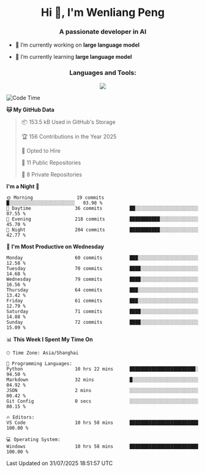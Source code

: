 <h1 align="center">Hi 👋, I'm Wenliang Peng</h1>
<h3 align="center">A passionate developer in AI</h3>

- 🔭 I’m currently working on **large language model**

- 🌱 I’m currently learning **large language model**

<!-- <h3 align="left">Connect with me:</h3> -->
<!-- <p align="left">
</p> -->

<h3 align="center">Languages and Tools:</h3>
<p align="center">
  <a href="https://skillicons.dev">
    <img src="https://skillicons.dev/icons?i=cpp,ros,docker,azure,git,linux,py,pytorch,cmake,githubactions,powershell,md&perline=6" />
  </a>
</p>


<!-- <p><img align="center" src="https://github-readme-stats.vercel.app/api/top-langs?username=bpwl0121&show_icons=true&locale=en&layout=compact" alt="bpwl0121" /></p> -->

<!-- <p><img align="center" src="https://github-readme-streak-stats.herokuapp.com/?user=bpwl0121&" alt="bpwl0121" /></p> -->

<!--START_SECTION:waka-->
![Code Time](http://img.shields.io/badge/Code%20Time-330%20hrs%208%20mins-blue)

**🐱 My GitHub Data** 

> 📦 153.5 kB Used in GitHub's Storage 
 > 
> 🏆 156 Contributions in the Year 2025
 > 
> 💼 Opted to Hire
 > 
> 📜 11 Public Repositories 
 > 
> 🔑 8 Private Repositories 
 > 
**I'm a Night 🦉** 

```text
🌞 Morning                19 commits          █░░░░░░░░░░░░░░░░░░░░░░░░   03.98 % 
🌆 Daytime                36 commits          ██░░░░░░░░░░░░░░░░░░░░░░░   07.55 % 
🌃 Evening                218 commits         ███████████░░░░░░░░░░░░░░   45.70 % 
🌙 Night                  204 commits         ███████████░░░░░░░░░░░░░░   42.77 % 
```
📅 **I'm Most Productive on Wednesday** 

```text
Monday                   60 commits          ███░░░░░░░░░░░░░░░░░░░░░░   12.58 % 
Tuesday                  70 commits          ████░░░░░░░░░░░░░░░░░░░░░   14.68 % 
Wednesday                79 commits          ████░░░░░░░░░░░░░░░░░░░░░   16.56 % 
Thursday                 64 commits          ███░░░░░░░░░░░░░░░░░░░░░░   13.42 % 
Friday                   61 commits          ███░░░░░░░░░░░░░░░░░░░░░░   12.79 % 
Saturday                 71 commits          ████░░░░░░░░░░░░░░░░░░░░░   14.88 % 
Sunday                   72 commits          ████░░░░░░░░░░░░░░░░░░░░░   15.09 % 
```


📊 **This Week I Spent My Time On** 

```text
🕑︎ Time Zone: Asia/Shanghai

💬 Programming Languages: 
Python                   10 hrs 22 mins      ████████████████████████░   94.50 % 
Markdown                 32 mins             █░░░░░░░░░░░░░░░░░░░░░░░░   04.92 % 
JSON                     2 mins              ░░░░░░░░░░░░░░░░░░░░░░░░░   00.42 % 
Git Config               0 secs              ░░░░░░░░░░░░░░░░░░░░░░░░░   00.15 % 

🔥 Editors: 
VS Code                  10 hrs 58 mins      █████████████████████████   100.00 % 

💻 Operating System: 
Windows                  10 hrs 58 mins      █████████████████████████   100.00 % 
```


 Last Updated on 31/07/2025 18:51:57 UTC
<!--END_SECTION:waka-->
